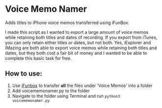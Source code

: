 # Voice Memo Namer
Adds titles to iPhone voice memos transferred using iFunBox.

I made this script as I wanted to export a large amount of voice memos while retaining both titles and dates of recording. If you export from iTunes, you can only retain either titles or dates, but not both. Yes, iExplorer and iMazing are both able to export voice memos while retaining both titles and dates, but they both cost a fair bit of money and I wanted to be able to complete this basic task for free.

## How to use:

1. Use [iFunbox](http://www.i-funbox.com/en/index.html) to transfer **all** the files under 'Voice Memos' into a folder
2. Add voicememonamer.py to the folder
3. Navigate to the folder using Terminal and run `python3 voicememonamer.py`
